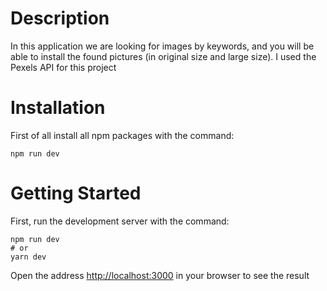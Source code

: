 # Description
In this application we are looking for images by keywords, and you will be able to install the found pictures (in original size and large size). I used the Pexels API for this project 
# Installation
First of all install all npm packages with the command:
```
npm run dev
```
# Getting Started
First, run the development server with the command: 
```
npm run dev
# or
yarn dev
```
Open the address [http://localhost:3000](http://localhost:3000) in your browser to see the result
